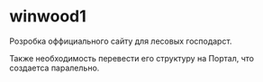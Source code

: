 # winwood1

Розробка оффициального сайту для лесовых господарст.

Также необходимость перевести его структуру на Портал, что создаетса паралельно.
